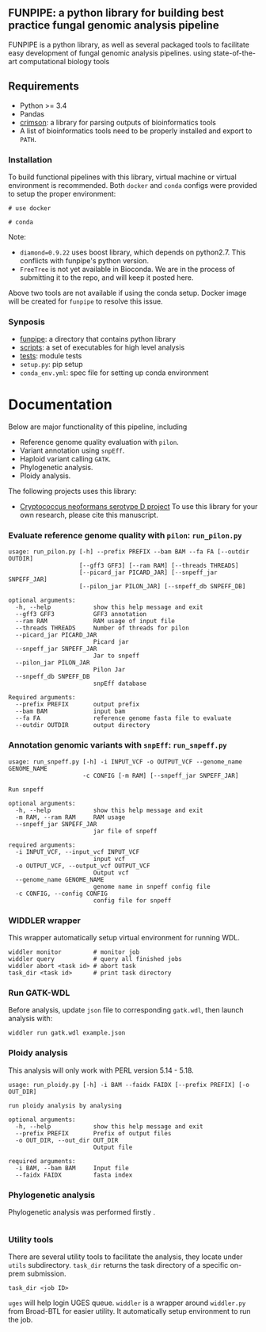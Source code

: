 FUNPIPE: a python library for building best practice fungal genomic analysis pipeline
-----
FUNPIPE is a python library, as well as several packaged tools to facilitate easy development of fungal genomic analysis pipelines. using state-of-the-art computational biology tools

## Requirements
* Python >= 3.4
* Pandas
* [crimson](https://github.com/bow/crimson): a library for parsing outputs of bioinformatics tools
* A list of bioinformatics tools need to be properly installed and export to `PATH`.

### Installation
To build functional pipelines with this library, virtual machine or virtual environment is recommended. Both `docker` and `conda` configs were provided to setup the proper environment:

```
# use docker

# conda

```
Note:
* `diamond=0.9.22` uses boost library, which depends on python2.7. This conflicts with funpipe's python version.
* `FreeTree` is not yet available in Bioconda. We are in the process of submitting it to the repo, and will keep it posted here.

Above two tools are not available if using the conda setup. Docker image will be created for `funpipe` to resolve this issue.

### Synposis
* [funpipe](./funpipe): a directory that contains python library
* [scripts](./scripts): a set of executables for high level analysis
* [tests](./tests): module tests
* `setup.py`: pip setup
* `conda_env.yml`: spec file for setting up conda environment

# Documentation
Below are major functionality of this pipeline, including
* Reference genome quality evaluation with `pilon`.
* Variant annotation using `snpEff`.
* Haploid variant calling `GATK`.
* Phylogenetic analysis.
* Ploidy analysis.

The following projects uses this library:
* [Cryptococcus neoformans serotype D project](https://github.com/broadinstitute/cneoformans_serod_analysis)
To use this library for your own research, please cite this manuscript.
### Evaluate reference genome quality with `pilon`: `run_pilon.py`

```
usage: run_pilon.py [-h] --prefix PREFIX --bam BAM --fa FA [--outdir OUTDIR]
                    [--gff3 GFF3] [--ram RAM] [--threads THREADS]
                    [--picard_jar PICARD_JAR] [--snpeff_jar SNPEFF_JAR]
                    [--pilon_jar PILON_JAR] [--snpeff_db SNPEFF_DB]

optional arguments:
  -h, --help            show this help message and exit
  --gff3 GFF3           GFF3 annotation
  --ram RAM             RAM usage of input file
  --threads THREADS     Number of threads for pilon
  --picard_jar PICARD_JAR
                        Picard jar
  --snpeff_jar SNPEFF_JAR
                        Jar to snpeff
  --pilon_jar PILON_JAR
                        Pilon Jar
  --snpeff_db SNPEFF_DB
                        snpEff database

Required arguments:
  --prefix PREFIX       output prefix
  --bam BAM             input bam
  --fa FA               reference genome fasta file to evaluate
  --outdir OUTDIR       output directory

```

### Annotation genomic variants with `snpEff`: `run_snpeff.py`

```
usage: run_snpeff.py [-h] -i INPUT_VCF -o OUTPUT_VCF --genome_name GENOME_NAME
                     -c CONFIG [-m RAM] [--snpeff_jar SNPEFF_JAR]

Run snpeff

optional arguments:
  -h, --help            show this help message and exit
  -m RAM, --ram RAM     RAM usage
  --snpeff_jar SNPEFF_JAR
                        jar file of snpeff

required arguments:
  -i INPUT_VCF, --input_vcf INPUT_VCF
                        input vcf
  -o OUTPUT_VCF, --output_vcf OUTPUT_VCF
                        Output vcf
  --genome_name GENOME_NAME
                        genome name in snpeff config file
  -c CONFIG, --config CONFIG
                        config file for snpeff
```

### WIDDLER wrapper
This wrapper automatically setup virtual environment for running WDL.
```
widdler monitor         # monitor job
widdler query           # query all finished jobs
widdler abort <task id> # abort task
task_dir <task id>      # print task directory
```

### Run GATK-WDL
Before analysis, update `json` file to corresponding `gatk.wdl`, then launch analysis with:
```
widdler run gatk.wdl example.json
```

### Ploidy analysis
This analysis will only work with PERL version 5.14 - 5.18.
```
usage: run_ploidy.py [-h] -i BAM --faidx FAIDX [--prefix PREFIX] [-o OUT_DIR]

run ploidy analysis by analysing

optional arguments:
  -h, --help            show this help message and exit
  --prefix PREFIX       Prefix of output files
  -o OUT_DIR, --out_dir OUT_DIR
                        Output file

required arguments:
  -i BAM, --bam BAM     Input file
  --faidx FAIDX         fasta index
```

### Phylogenetic analysis
Phylogenetic analysis was performed firstly .
```

```

### Utility tools
There are several utility tools to facilitate the analysis, they locate under `utils` subdirectory.
`task_dir` returns the task directory of a specific on-prem submission.
```
task_dir <job ID>
```
`uges` will help login UGES queue.
`widdler` is a wrapper around `widdler.py` from Broad-BTL for easier utility. It automatically setup environment to run the job.
